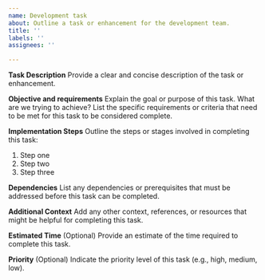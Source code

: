 ```yaml
---
name: Development task
about: Outline a task or enhancement for the development team.
title: ''
labels: ''
assignees: ''

---
```


**Task Description**
Provide a clear and concise description of the task or enhancement.

**Objective and requirements**
Explain the goal or purpose of this task. What are we trying to achieve? List the specific requirements or criteria that need to be met for this task to be considered complete.

**Implementation Steps**
Outline the steps or stages involved in completing this task:
1. Step one
2. Step two
3. Step three

**Dependencies**
List any dependencies or prerequisites that must be addressed before this task can be completed.

**Additional Context**
Add any other context, references, or resources that might be helpful for completing this task.

**Estimated Time**
(Optional) Provide an estimate of the time required to complete this task.

**Priority**
(Optional) Indicate the priority level of this task (e.g., high, medium, low).
